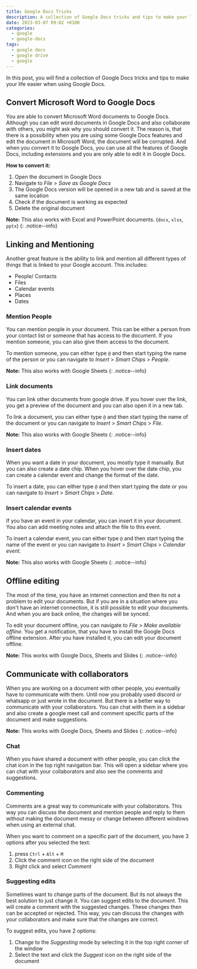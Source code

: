 ```yaml
---
title: Google Docs Tricks
description: A collection of Google Docs tricks and tips to make your life easier
date: 2023-03-07 09:02 +0100
categories:
  - google
  - google-docs
tags:
  - google docs
  - google drive
  - google
---
```


In this post, you will find a collection of Google Docs tricks and tips to make your life easier when using Google Docs.

## Convert Microsoft Word to Google Docs

You are able to convert Microsoft Word documents to Google Docs. Although you can edit word documents in Google Docs and also collaborate with others, you might ask why you should convert it. The reason is, that there is a possibility when you are using some Google Docs features and edit the document in Microsoft Word, the document will be corrupted. And when you convert it to Google Docs, you can use all the features of Google Docs, including extensions and you are only able to edit it in Google Docs.

**How to convert it:**

1. Open the document in Google Docs
2. Navigate to _File_ > _Save as Google Docs_
3. The Google Docs version will be opened in a new tab and is saved at the same location
4. Check if the document is working as expected
5. Delete the original document

**Note:** This also works with Excel and PowerPoint documents. (`docx`, `xlsx`, `pptx`)
{: .notice--info}

## Linking and Mentioning

Another great feature is the ability to link and mention all different types of things that is linked to your Google account. This includes:

- People/ Contacts
- Files
- Calendar events
- Places
- Dates

### Mention People

You can mention people in your document. This can be either a person from your contact list or someone that has access to the document. If you mention someone, you can also give them access to the document.

To mention someone, you can either type `@` and then start typing the name of the person or you can navigate to _Insert_ > _Smart Chips_ > _People_.

**Note:** This also works with Google Sheets
{: .notice--info}

### Link documents

You can link other documents from google drive. If you hover over the link, you get a preview of the document and you can also open it in a new tab.

To link a document, you can either type `@` and then start typing the name of the document or you can navigate to _Insert_ > _Smart Chips_ > _File_.

**Note:** This also works with Google Sheets
{: .notice--info}

### Insert dates

When you want a date in your document, you mostly type it manually. But you can also create a date chip. When you hover over the date chip, you can create a calendar event and change the format of the date.

To insert a date, you can either type `@` and then start typing the date or you can navigate to _Insert_ > _Smart Chips_ > _Date_.

### Insert calendar events

If you have an event in your calendar, you can insert it in your document. You also can add meeting notes and attach the file to this event.

To insert a calendar event, you can either type `@` and then start typing the name of the event or you can navigate to _Insert_ > _Smart Chips_ > _Calendar event_.

**Note:** This also works with Google Sheets
{: .notice--info}

## Offline editing

The most of the time, you have an internet connection and then its not a problem to edit your documents. But if you are in a situation where you don't have an internet connection, it is still possible to edit your documents. And when you are back online, the changes will be synced.

To edit your document offline, you can navigate to _File_ > _Make available offline_. You get a notification, that you have to install the Google Docs offline extension. After you have installed it, you can edit your document offline.

**Note:** This works with Google Docs, Sheets and Slides
{: .notice--info}

## Communicate with collaborators

When you are working on a document with other people, you eventually have to communicate with them. Until now you probably used discord or whatsapp or just wrote in the document. But there is a better way to communicate with your collaborators. You can chat with them in a sidebar and also create a google meet call and comment specific parts of the document and make suggestions.

**Note:** This works with Google Docs, Sheets and Slides
{: .notice--info}

### Chat

When you have shared a document with other people, you can click the chat icon in the top right navigation bar. This will open a sidebar where you can chat with your collaborators and also see the comments and suggestions.

### Commenting

Comments are a great way to communicate with your collaborators. This way you can discuss the document and mention people and reply to them without making the document messy or change between different windows when using an external chat.

When you want to comment on a specific part of the document, you have 3 options after you selected the text:

1. press `Ctrl` + `Alt` + `M`
2. Click the comment icon on the right side of the document
3. Right click and select _Comment_

### Suggesting edits

Sometimes want to change parts of the document. But its not always the best solution to just change it. You can suggest edits to the document. This will create a comment with the suggested changes. These changes then can be accepted or rejected. This way, you can discuss the changes with your collaborators and make sure that the changes are correct.

To suggest edits, you have 2 options:

1. Change to the _Suggesting_ mode by selecting it in the top right corner of the window
2. Select the text and click the _Suggest_ icon on the right side of the document

